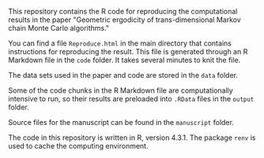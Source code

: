 This repository contains the R code for reproducing the computational results in the paper "Geometric ergodicity of trans-dimensional Markov chain Monte Carlo algorithms."

You can find a file `Reproduce.html` in the main directory that contains instructions for reproducing the result.
This file is generated through an R Markdown file in the `code` folder.
It takes several minutes to knit the file.

The data sets used in the paper and code are stored in the `data` folder.

Some of the code chunks in the R Markdown file are computationally intensive to run, so their results are preloaded into `.RData` files in the `output` folder.

Source files for the manuscript can be found in the `manuscript` folder.

The code in this repository is written in R, version 4.3.1. The package `renv` is used to cache the computing environment.
